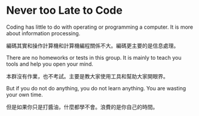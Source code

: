 # Never too Late to Code

Coding has little to do with operating or programming a computer. It is more about information processing.

編碼其實和操作計算機和計算機編程關係不大。編碼更主要的是信息處理。

There are no homeworks or tests in this group. It is mainly to teach you tools and help you open your mind.

本群沒有作業，也不考試。主要是教大家使用工具和幫助大家開眼界。

But if you do not do anything, you do not learn anything. You are wasting your own time.

但是如果你只是打醬油，什麼都學不會。浪費的是你自己的時間。
